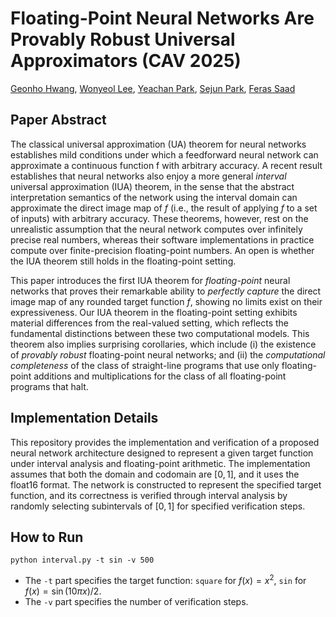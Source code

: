 # Floating-Point Neural Networks Are Provably Robust Universal Approximators (CAV 2025)

[Geonho Hwang](https://sites.google.com/snu.ac.kr/geonhohwang),
[Wonyeol Lee](https://wonyeol.github.io/),
[Yeachan Park](https://yechanp.github.io/site/),
[Sejun Park](https://sites.google.com/site/sejunparksite/),
[Feras Saad](https://www.cs.cmu.edu/~fsaad/)


## Paper Abstract 

The classical universal approximation (UA) theorem for neural networks establishes mild conditions under which a feedforward neural network can approximate a continuous function f with arbitrary accuracy. A recent result establishes that neural networks also enjoy a more general *interval* universal approximation (IUA) theorem, in the sense that the abstract interpretation semantics of the network using the interval domain can approximate the direct image map of $f$ (i.e., the result of applying $f$ to a set of inputs) with arbitrary accuracy. These theorems, however, rest on the unrealistic assumption that the neural network computes over infinitely precise real numbers, whereas their software implementations in practice compute over finite-precision floating-point numbers. An open is whether the IUA theorem still holds in the floating-point setting.

This paper introduces the first IUA theorem for *floating-point* neural networks that proves their remarkable ability to *perfectly capture* the direct image map of any rounded target function $f$, showing no limits exist on their expressiveness. Our IUA theorem in the floating-point setting exhibits material differences from the real-valued setting, which reflects the fundamental distinctions between these two computational models. This theorem also implies surprising corollaries, which include (i) the existence of *provably robust* floating-point neural networks; and (ii) the *computational completeness* of the class of straight-line programs that use only floating-point additions and multiplications for the class of all floating-point programs that halt.


## Implementation Details

This repository provides the implementation and verification of a proposed neural network architecture designed to represent a given target function under interval analysis and floating-point arithmetic. The implementation assumes that both the domain and codomain are $[0,1]$, and it uses the float16 format. The network is constructed to represent the specified target function, and its correctness is verified through interval analysis by randomly selecting subintervals of $[0,1]$ for specified verification steps.

## How to Run

```
python interval.py -t sin -v 500 
```

- The `-t` part specifies the target function: `square` for $f(x)=x^2$, `sin` for $f(x) = \sin( 10 \pi x ) /2$.
- The `-v` part specifies the number of verification steps.


